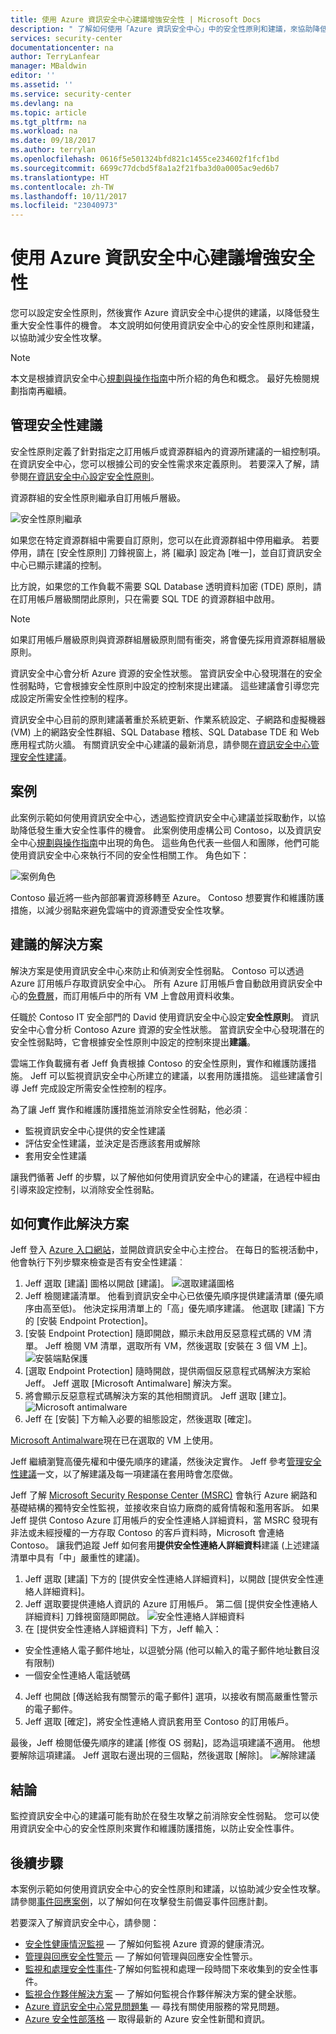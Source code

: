 ```yaml
---
title: 使用 Azure 資訊安全中心建議增強安全性 | Microsoft Docs
description: " 了解如何使用「Azure 資訊安全中心」中的安全性原則和建議，來協助降低安全性攻擊的危害。 "
services: security-center
documentationcenter: na
author: TerryLanfear
manager: MBaldwin
editor: ''
ms.assetid: ''
ms.service: security-center
ms.devlang: na
ms.topic: article
ms.tgt_pltfrm: na
ms.workload: na
ms.date: 09/18/2017
ms.author: terrylan
ms.openlocfilehash: 0616f5e501324bfd821c1455ce234602f1fcf1bd
ms.sourcegitcommit: 6699c77dcbd5f8a1a2f21fba3d0a0005ac9ed6b7
ms.translationtype: HT
ms.contentlocale: zh-TW
ms.lasthandoff: 10/11/2017
ms.locfileid: "23040973"
---
```

# <a name="use-azure-security-center-recommendations-to-enhance-security"></a>使用 Azure 資訊安全中心建議增強安全性
您可以設定安全性原則，然後實作 Azure 資訊安全中心提供的建議，以降低發生重大安全性事件的機會。 本文說明如何使用資訊安全中心的安全性原則和建議，以協助減少安全性攻擊。

> [!NOTE]
> 本文是根據資訊安全中心[規劃與操作指南](security-center-planning-and-operations-guide.md)中所介紹的角色和概念。 最好先檢閱規劃指南再繼續。
>
>

## <a name="managing-security-recommendations"></a>管理安全性建議
安全性原則定義了針對指定之訂用帳戶或資源群組內的資源所建議的一組控制項。 在資訊安全中心，您可以根據公司的安全性需求來定義原則。 若要深入了解，請參閱[在資訊安全中心設定安全性原則](security-center-policies.md)。

資源群組的安全性原則繼承自訂用帳戶層級。

![安全性原則繼承][1]

如果您在特定資源群組中需要自訂原則，您可以在此資源群組中停用繼承。 若要停用，請在 [安全性原則] 刀鋒視窗上，將 [繼承] 設定為 [唯一]，並自訂資訊安全中心已顯示建議的控制。

比方說，如果您的工作負載不需要 SQL Database 透明資料加密 (TDE) 原則，請在訂用帳戶層級關閉此原則，只在需要 SQL TDE 的資源群組中啟用。

> [!NOTE]
> 如果訂用帳戶層級原則與資源群組層級原則間有衝突，將會優先採用資源群組層級原則。
>
>

資訊安全中心會分析 Azure 資源的安全性狀態。 當資訊安全中心發現潛在的安全性弱點時，它會根據安全性原則中設定的控制來提出建議。 這些建議會引導您完成設定所需安全性控制的程序。

資訊安全中心目前的原則建議著重於系統更新、作業系統設定、子網路和虛擬機器 (VM) 上的網路安全性群組、SQL Database 稽核、SQL Database TDE 和 Web 應用程式防火牆。 有關資訊安全中心建議的最新消息，請參閱[在資訊安全中心管理安全性建議](security-center-recommendations.md)。

## <a name="scenario"></a>案例
此案例示範如何使用資訊安全中心，透過監控資訊安全中心建議並採取動作，以協助降低發生重大安全性事件的機會。 此案例使用虛構公司 Contoso，以及資訊安全中心[規劃與操作指南](security-center-planning-and-operations-guide.md#security-roles-and-access-controls)中出現的角色。 這些角色代表一些個人和團隊，他們可能使用資訊安全中心來執行不同的安全性相關工作。 角色如下：

![案例角色][2]

Contoso 最近將一些內部部署資源移轉至 Azure。 Contoso 想要實作和維護防護措施，以減少弱點來避免雲端中的資源遭受安全性攻擊。

## <a name="recommended-solution"></a>建議的解決方案
解決方案是使用資訊安全中心來防止和偵測安全性弱點。 Contoso 可以透過 Azure 訂用帳戶存取資訊安全中心。 所有 Azure 訂用帳戶會自動啟用資訊安全中心的[免費層](security-center-pricing.md)，而訂用帳戶中的所有 VM 上會啟用資料收集。

任職於 Contoso IT 安全部門的 David 使用資訊安全中心設定**安全性原則**。 資訊安全中心會分析 Contoso Azure 資源的安全性狀態。 當資訊安全中心發現潛在的安全性弱點時，它會根據安全性原則中設定的控制來提出**建議**。

雲端工作負載擁有者 Jeff 負責根據 Contoso 的安全性原則，實作和維護防護措施。 Jeff 可以監視資訊安全中心所建立的建議，以套用防護措施。 這些建議會引導 Jeff 完成設定所需安全性控制的程序。

為了讓 Jeff 實作和維護防護措施並消除安全性弱點，他必須︰

- 監視資訊安全中心提供的安全性建議
- 評估安全性建議，並決定是否應該套用或解除
- 套用安全性建議

讓我們循著 Jeff 的步驟，以了解他如何使用資訊安全中心的建議，在過程中經由引導來設定控制，以消除安全性弱點。

## <a name="how-to-implement-this-solution"></a>如何實作此解決方案
Jeff 登入 [Azure 入口網站](https://azure.microsoft.com/features/azure-portal/)，並開啟資訊安全中心主控台。 在每日的監視活動中，他會執行下列步驟來檢查是否有安全性建議︰

1. Jeff 選取 [建議] 圖格以開啟 [建議]。
   ![選取建議圖格][3]
2. Jeff 檢閱建議清單。 他看到資訊安全中心已依優先順序提供建議清單 (優先順序由高至低)。 他決定採用清單上的「高」優先順序建議。 他選取 [建議] 下方的 [安裝 Endpoint Protection]。
3. [安裝 Endpoint Protection] 隨即開啟，顯示未啟用反惡意程式碼的 VM 清單。 Jeff 檢閱 VM 清單，選取所有 VM，然後選取 [安裝在 3 個 VM 上]。
   ![安裝端點保護][4]
4. [選取 Endpoint Protection] 隨時開啟，提供兩個反惡意程式碼解決方案給 Jeff。 Jeff 選取 [Microsoft Antimalware] 解決方案。
5. 將會顯示反惡意程式碼解決方案的其他相關資訊。 Jeff 選取 [建立]。
   ![Microsoft antimalware][5]
6. Jeff 在 [安裝] 下方輸入必要的組態設定，然後選取 [確定]。

[Microsoft Antimalware](../security/azure-security-antimalware.md)現在已在選取的 VM 上使用。

Jeff 繼續瀏覽高優先權和中優先順序的建議，然後決定實作。 Jeff 參考[管理安全性建議](security-center-recommendations.md)一文，以了解建議及每一項建議在套用時會怎麼做。

Jeff 了解 [Microsoft Security Response Center (MSRC)](../security/azure-security-response-center.md) 會執行 Azure 網路和基礎結構的獨特安全性監視，並接收來自協力廠商的威脅情報和濫用客訴。 如果 Jeff 提供 Contoso Azure 訂用帳戶的安全性連絡人詳細資料，當 MSRC 發現有非法或未經授權的一方存取 Contoso 的客戶資料時，Microsoft 會連絡 Contoso。 讓我們追蹤 Jeff 如何套用**提供安全性連絡人詳細資料**建議 (上述建議清單中具有「中」嚴重性的建議)。

1. Jeff 選取 [建議] 下方的 [提供安全性連絡人詳細資料]，以開啟 [提供安全性連絡人詳細資料]。
2. Jeff 選取要提供連絡人資訊的 Azure 訂用帳戶。 第二個 [提供安全性連絡人詳細資料]  刀鋒視窗隨即開啟。
   ![安全性連絡人詳細資料][6]
3. 在 [提供安全性連絡人詳細資料] 下方，Jeff 輸入：

  - 安全性連絡人電子郵件地址，以逗號分隔 (他可以輸入的電子郵件地址數目沒有限制)
  - 一個安全性連絡人電話號碼

4. Jeff 也開啟 [傳送給我有關警示的電子郵件] 選項，以接收有關高嚴重性警示的電子郵件。
5. Jeff 選取 [確定]，將安全性連絡人資訊套用至 Contoso 的訂用帳戶。

最後，Jeff 檢閱低優先順序的建議 [修復 OS 弱點]，認為這項建議不適用。 他想要解除這項建議。 Jeff 選取右邊出現的三個點，然後選取 [解除]。
   ![解除建議][7]

## <a name="conclusion"></a>結論
監控資訊安全中心的建議可能有助於在發生攻擊之前消除安全性弱點。 您可以使用資訊安全中心的安全性原則來實作和維護防護措施，以防止安全性事件。

## <a name="next-steps"></a>後續步驟
本案例示範如何使用資訊安全中心的安全性原則和建議，以協助減少安全性攻擊。 請參閱[事件回應案例](security-center-incident-response.md)，以了解如何在攻擊發生前備妥事件回應計劃。

若要深入了解資訊安全中心，請參閱：

* [安全性健康情況監視](security-center-monitoring.md) — 了解如何監視 Azure 資源的健康清況。
* [管理與回應安全性警示](security-center-managing-and-responding-alerts.md) — 了解如何管理與回應安全性警示。
* [監視和處理安全性事件](security-center-events-dashboard.md)-了解如何監視和處理一段時間下來收集到的安全性事件。
* [監視合作夥伴解決方案](security-center-partner-solutions.md) — 了解如何監視合作夥伴解決方案的健全狀態。
* [Azure 資訊安全中心常見問題集](security-center-faq.md) — 尋找有關使用服務的常見問題。
* [Azure 安全性部落格](http://blogs.msdn.com/b/azuresecurity/) — 取得最新的 Azure 安全性新聞和資訊。

<!--Image references-->
[1]: ./media/security-center-using-recommendations/security-center-policy-inheritance.png
[2]: ./media/security-center-using-recommendations/scenario-roles.png
[3]: ./media/security-center-using-recommendations/select-recommendations-tile.png
[4]: ./media/security-center-using-recommendations/install-endpoint-protection.png
[5]:./media/security-center-using-recommendations/microsoft-antimalware.png
[6]: ./media/security-center-using-recommendations/provide-security-contact-details.png
[7]: ./media/security-center-using-recommendations/dismiss-recommendation.png
